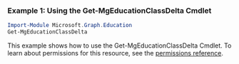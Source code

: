 ### Example 1: Using the Get-MgEducationClassDelta Cmdlet
```powershell
Import-Module Microsoft.Graph.Education
Get-MgEducationClassDelta
```
This example shows how to use the Get-MgEducationClassDelta Cmdlet.
To learn about permissions for this resource, see the [permissions reference](/graph/permissions-reference).
